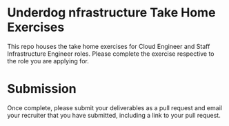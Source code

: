 # Underdog nfrastructure Take Home Exercises

This repo houses the take home exercises for Cloud Engineer and Staff Infrastructure
Engineer roles. Please complete the exercise respective to the role you are
applying for.

# Submission

Once complete, please submit your deliverables as a pull request and email
your recruiter that you have submitted, including a link to your pull request.

